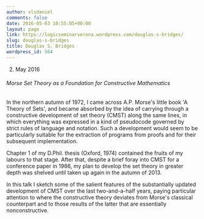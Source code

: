 ```yaml
---
author: vlsdaniel
comments: false
date: 2016-05-03 10:55:05+00:00
layout: page
link: https://logicseminarverona.wordpress.com/douglas-s-bridges/
slug: douglas-s-bridges
title: Douglas S. Bridges
wordpress_id: 564
---
```


2. May 2016


###### Morse Set Theory as a Foundation for Constructive Mathematics


In the northern autumn of 1972, I came across A.P. Morse's little book 'A Theory of Sets', and became absorbed by the idea of carrying through a constructive development of set theory (CMST) along the same lines, in which everything was expressed in a kind of pseudocode governed by strict rules of language and notation. Such a development would seem to be particularly suitable for the extraction of programs from proofs and for their subsequent implementation.

Chapter 1 of my D.Phil. thesis (Oxford, 1974) contained the fruits of my labours to that stage. After that, despite a brief foray into CMST for a conference paper in 1986, my plan to develop the set theory in greater depth was shelved until taken up again in the autumn of 2013.

In this talk I sketch some of the salient features of the substantially updated development of CMST over the last two-and-a-half years, paying particular attention to where the constructive theory deviates from Morse's classical counterpart and to those results of the latter that are essentially nonconstructive.
